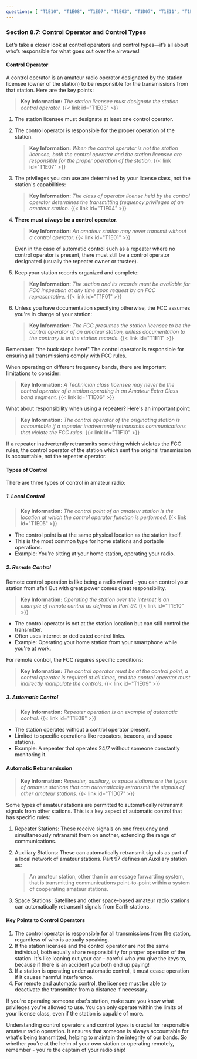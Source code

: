 ```yaml
---
questions: [ "T1E10", "T1E08", "T1E07", "T1E03", "T1D07", "T1E11", "T1E01", "T1E04", "T1E05", "T1E06", "T1E09", "T1F01", "T1F10" ]
---
```


### Section 8.7: Control Operator and Control Types

Let’s take a closer look at control operators and control types—it’s all about who’s responsible for what goes out over the airwaves!  

#### Control Operator

A control operator is an amateur radio operator designated by the station licensee (owner of the station) to be responsible for the transmissions from that station. Here are the key points:

> **Key Information:** *The station licensee must designate the station control operator.* {{< link id="T1E03" >}}

1. The station licensee must designate at least one control operator.

2. The control operator is responsible for the proper operation of the station.

   > **Key Information:** *When the control operator is not the station licensee, both the control operator and the station licensee are responsible for the proper operation of the station.* {{< link id="T1E07" >}}

3. The privileges you can use are determined by your license class, not the station's capabilities:

   > **Key Information:** *The class of operator license held by the control operator determines the transmitting frequency privileges of an amateur station.* {{< link id="T1E04" >}}

4. **There must *always* be a control operator**.  

   > **Key Information:** *An amateur station may never transmit without a control operator.* {{< link id="T1E01" >}}
   
   Even in the case of automatic control such as a repeater where no control operator is present, there must still be a control operator designated (usually the repeater owner or trustee).

5. Keep your station records organized and complete:

   > **Key Information:** *The station and its records must be available for FCC inspection at any time upon request by an FCC representative.* {{< link id="T1F01" >}}

6. Unless you have documentation specifying otherwise, the FCC assumes you're in charge of your station:

   > **Key Information:** *The FCC presumes the station licensee to be the control operator of an amateur station, unless documentation to the contrary is in the station records.* {{< link id="T1E11" >}}

Remember: "the buck stops here!" The control operator is responsible for ensuring all transmissions comply with FCC rules.

When operating on different frequency bands, there are important limitations to consider:

> **Key Information:** *A Technician class licensee may never be the control operator of a station operating in an Amateur Extra Class band segment.* {{< link id="T1E06" >}}

What about responsibility when using a repeater? Here's an important point:

> **Key Information:** *The control operator of the originating station is accountable if a repeater inadvertently retransmits communications that violate the FCC rules.* {{< link id="T1F10" >}}

If a repeater inadvertently retransmits something which violates the FCC rules, the control operator of the station which sent the original transmission is accountable, not the repeater operator.

#### Types of Control

There are three types of control in amateur radio:

##### 1. Local Control

> **Key Information:** *The control point of an amateur station is the location at which the control operator function is performed.* {{< link id="T1E05" >}}

- The control point is at the same physical location as the station itself.
- This is the most common type for home stations and portable operations.
- Example: You're sitting at your home station, operating your radio.

##### 2. Remote Control

Remote control operation is like being a radio wizard - you can control your station from afar! But with great power comes great responsibility.

> **Key Information:** *Operating the station over the internet is an example of remote control as defined in Part 97.* {{< link id="T1E10" >}}

- The control operator is not at the station location but can still control the transmitter.
- Often uses internet or dedicated control links.
- Example: Operating your home station from your smartphone while you're at work.

For remote control, the FCC requires specific conditions:

> **Key Information:** *The control operator must be at the control point, a control operator is required at all times, and the control operator must indirectly manipulate the controls.* {{< link id="T1E09" >}}

##### 3. Automatic Control

> **Key Information:** *Repeater operation is an example of automatic control.* {{< link id="T1E08" >}}

- The station operates without a control operator present.
- Limited to specific operations like repeaters, beacons, and space stations.
- Example: A repeater that operates 24/7 without someone constantly monitoring it.

#### Automatic Retransmission

> **Key Information:** *Repeater, auxiliary, or space stations are the types of amateur stations that can automatically retransmit the signals of other amateur stations.* {{< link id="T1D07" >}}

Some types of amateur stations are permitted to automatically retransmit signals from other stations. This is a key aspect of automatic control that has specific rules:

1. Repeater Stations: These receive signals on one frequency and simultaneously retransmit them on another, extending the range of communications.

2. Auxiliary Stations: These can automatically retransmit signals as part of a local network of amateur stations. Part 97 defines an Auxiliary station as:
   > An amateur station, other than in a message forwarding system, that is transmitting communications point-to-point within a system of cooperating amateur stations.

3. Space Stations: Satellites and other space-based amateur radio stations can automatically retransmit signals from Earth stations.

#### Key Points to Control Operators

1. The control operator is responsible for all transmissions from the station, regardless of who is actually speaking.
2. If the station licensee and the control operator are not the same individual, both equally share responsibility for proper operation of the station. It's like loaning out your car – careful who you give the keys to, because if there is an accident you both end up paying!
3. If a station is operating under automatic control, it must cease operation if it causes harmful interference.
4. For remote and automatic control, the licensee must be able to deactivate the transmitter from a distance if necessary.

If you're operating someone else's station, make sure you know what privileges you're allowed to use. You can only operate within the limits of your license class, even if the station is capable of more.

Understanding control operators and control types is crucial for responsible amateur radio operation. It ensures that someone is always accountable for what's being transmitted, helping to maintain the integrity of our bands. So whether you're at the helm of your own station or operating remotely, remember - you're the captain of your radio ship!
